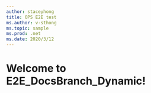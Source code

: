 ```yaml
---
author: staceyhong
title: OPS E2E test
ms.author: v-sthong
ms.topic: sample
ms.prod: .net
ms.date: 2020/3/12
---
```


# Welcome to E2E_DocsBranch_Dynamic!
